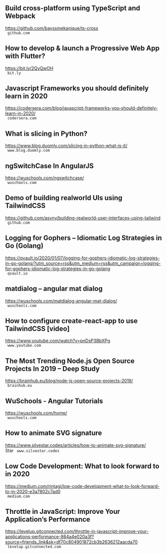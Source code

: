 ## Build cross-platform using TypeScript and Webpack  
https://github.com/bayssmekanique/ts-cross  
 ` github.com`
  

## How to develop & launch a Progressive Web App with Flutter?  
https://bit.ly/2QvQwOH  
 ` bit.ly`
  

## Javascript Frameworks you should definitely learn in 2020  
https://codersera.com/blog/javascript-frameworks-you-should-definitely-learn-in-2020/  
 ` codersera.com`
  

## What is slicing in Python?  
https://www.blog.duomly.com/slicing-in-python-what-is-it/  
 ` www.blog.duomly.com`
  

## ngSwitchCase In AngularJS  
https://wuschools.com/ngswitchcase/  
 ` wuschools.com`
  

## Demo of building realworld UIs using TailwindCSS  
https://github.com/asvny/building-realworld-user-interfaces-using-tailwind  
 ` github.com`
  

## Logging for Gophers – Idiomatic Log Strategies in Go (Golang)  
https://qvault.io/2020/01/07/logging-for-gophers-idiomatic-log-strategies-in-go-golang/?utm_source=rss&utm_medium=rss&utm_campaign=logging-for-gophers-idiomatic-log-strategies-in-go-golang  
 ` qvault.io`
  

## matdialog – angular mat dialog  
https://wuschools.com/matdialog-angular-mat-dialog/  
 ` wuschools.com`
  

## How to configure create-react-app to use TailwindCSS [video]  
https://www.youtube.com/watch?v=pnDsP3BbXPg  
 ` www.youtube.com`
  

## The Most Trending Node.js Open Source Projects In 2019 – Deep Study  
https://brainhub.eu/blog/node-js-open-source-projects-2019/  
 ` brainhub.eu`
  

## WuSchools - Angular Tutorials  
https://wuschools.com/home/  
 ` wuschools.com`
  

## How to animate SVG signature  
https://www.silvestar.codes/articles/how-to-animate-svg-signature/  
Star ` www.silvestar.codes`
  

## Low Code Development: What to look forward to in 2020  
https://medium.com/rintagi/low-code-development-what-to-look-forward-to-in-2020-e3a7802c7ad0  
 ` medium.com`
  

## Throttle in JavaScript: Improve Your Application’s Performance  
https://levelup.gitconnected.com/throttle-in-javascript-improve-your-applications-performance-984a4e020a3f?source=friends_link&sk=df70c804901872cb3b2636212aacda70  
 ` levelup.gitconnected.com`
  

